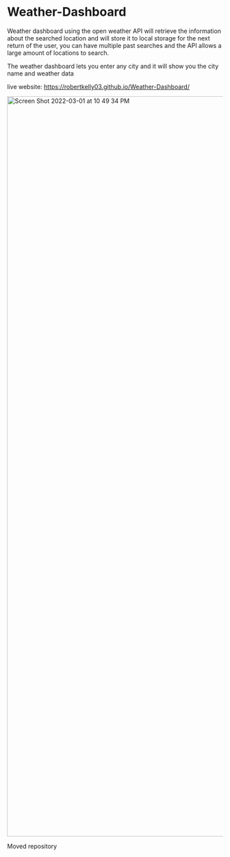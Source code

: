 # Weather-Dashboard
Weather dashboard using the open weather API will retrieve the information about the searched location and will store it to local storage for the next return of the user, you can have multiple past searches and the API allows a large amount of locations to search. 

 The weather dashboard lets you enter any city and it will show you the city name and weather data 
 
 live website: https://robertkelly03.github.io/Weather-Dashboard/

 
 
<img width="1726" alt="Screen Shot 2022-03-01 at 10 49 34 PM" src="https://user-images.githubusercontent.com/55413812/156309872-631cf921-d300-4e63-ad78-b5f97c60707e.png">


Moved repository 
